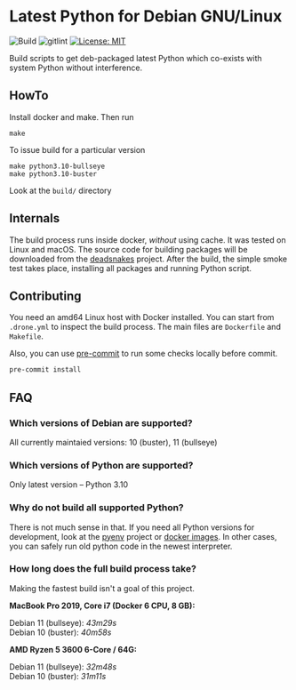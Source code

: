 # Latest Python for Debian GNU/Linux

![Build](https://github.com/weastur/python-debian/workflows/Build%20and%20Release/badge.svg)
![gitlint](https://github.com/weastur/python-debian/workflows/gitlint/badge.svg)
[![License: MIT](https://img.shields.io/badge/License-MIT-blue.svg)](LICENSE)

Build scripts to get deb-packaged latest Python which co-exists with system Python without interference.

## HowTo

Install docker and make. Then run

```shell
make
```

To issue build for a particular version

```shell
make python3.10-bullseye
make python3.10-buster
```

Look at the `build/` directory

## Internals

The build process runs inside docker, *without* using cache. It was tested on Linux and macOS.
The source code for building packages will be downloaded from the [deadsnakes](https://github.com/deadsnakes) project.
After the build, the simple smoke test takes place, installing all packages and running Python script.

## Contributing

You need an amd64 Linux host with Docker installed.
You can start from `.drone.yml` to inspect the build process.
The main files are `Dockerfile` and `Makefile`.

Also, you can use [pre-commit](https://pre-commit.com) to run some checks
locally before commit.

```bash
pre-commit install
```

## FAQ

### Which versions of Debian are supported?

All currently maintaied versions: 10 (buster), 11 (bullseye)

### Which versions of Python are supported?

Only latest version – Python 3.10

### Why do not build all supported Python?

There is not much sense in that. If you need all Python versions for development, look at the
[pyenv](https://github.com/pyenv/pyenv) project or [docker images](https://hub.docker.com/_/python).
In other cases, you can safely run old python code in the newest interpreter.

### How long does the full build process take?

Making the fastest build isn't a goal of this project.

  **MacBook Pro 2019, Core i7 (Docker 6 CPU, 8 GB):**

  Debian 11 (bullseye): *43m29s*</br>
  Debian 10 (buster): *40m58s*</br>

  **AMD Ryzen 5 3600 6-Core / 64G:**

  Debian 11 (bullseye): *32m48s*</br>
  Debian 10 (buster): *31m11s*</br>
